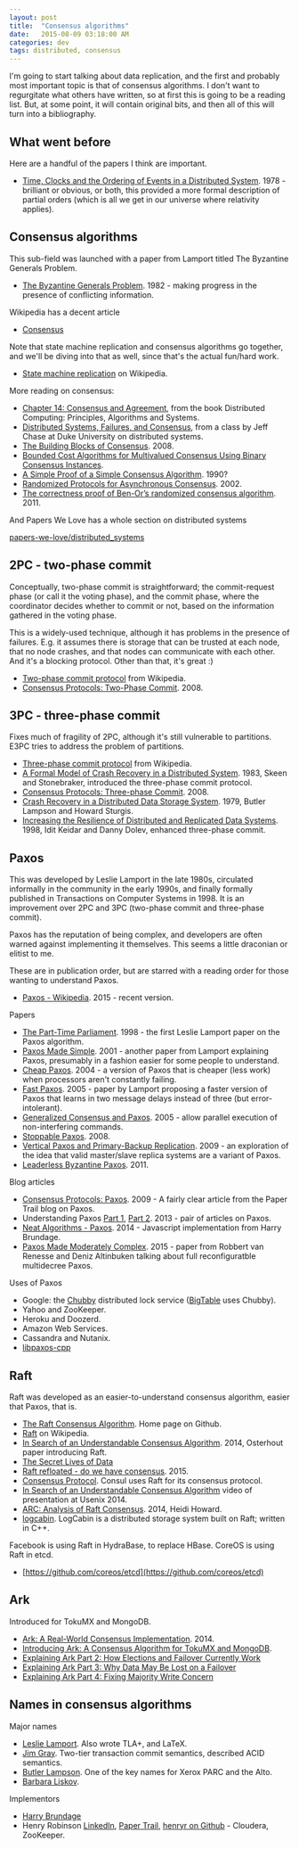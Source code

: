 ```yaml
---
layout: post
title:  "Consensus algorithms"
date:   2015-08-09 03:18:00 AM
categories: dev
tags: distributed, consensus
---
```


I'm going to start talking about data replication, and the first and probably most
important topic is that of consensus algorithms. I don't want to regurgitate what
others have written, so at first this is going to be a reading list. But, at some
point, it will contain original bits, and then all of this will turn into a bibliography.

## What went before

Here are a handful of the papers I think are important.

* [Time, Clocks and the Ordering of Events in a Distributed System](http://research.microsoft.com/en-us/um/people/lamport/pubs/time-clocks.pdf). 1978 - brilliant or obvious, or both, this provided a more formal description of partial orders (which is all we get in our universe where relativity applies).

## Consensus algorithms

This sub-field was launched with a paper from Lamport titled The Byzantine Generals Problem.

* [The Byzantine Generals Problem](http://research.microsoft.com/en-us/um/people/lamport/pubs/byz.pdf). 1982 - making progress in the presence of conflicting information.

Wikipedia has a decent article

* [Consensus](https://en.wikipedia.org/wiki/Consensus_(computer_science))

Note that state machine replication and consensus algorithms go together, and we'll be diving
into that as well, since that's the actual fun/hard work.

* [State machine replication](https://en.wikipedia.org/wiki/State_machine_replication) on Wikipedia.

More reading on consensus:

* [Chapter 14: Consensus and Agreement](http://www.cs.uic.edu/~ajayk/Chapter14.pdf), from the book Distributed Computing: Principles, Algorithms and Systems.
* [Distributed Systems, Failures, and Consensus](https://www.cs.duke.edu/courses/fall07/cps212/consensus.pdf), from a class by Jeff Chase at Duke University on distributed systems.
* [The Building Blocks of Consensus](http://www.cs.cornell.edu/home/rvr/papers/icdcn08.pdf). 2008.
* [Bounded Cost Algorithms for Multivalued Consensus Using Binary Consensus Instances](http://research.microsoft.com/en-us/people/weic/ipl_bincons.pdf).
* [A Simple Proof of a Simple Consensus Algorithm](http://www.cs.utexas.edu/users/psp/consensus.pdf). 1990?
* [Randomized Protocols for Asynchronous Consensus](http://www.cs.yale.edu/homes/aspnes/papers/randomized-consensus-survey.pdf). 2002.
* [The correctness proof of Ben-Or’s randomized consensus algorithm](http://www.cs.toronto.edu/~samvas/teaching/2221/handouts/benor-paper.pdf). 2011.

And Papers We Love has a whole section on distributed systems

[papers-we-love/distributed_systems](https://github.com/papers-we-love/papers-we-love/tree/master/distributed_systems)

## 2PC - two-phase commit

Conceptually, two-phase commit is straightforward; the commit-request phase (or call it the voting
phase), and the commit phase, where the coordinator decides whether to commit or not, based on the
information gathered in the voting phase.

This is a widely-used technique, although it has problems in the presence of failures. E.g. it assumes
there is storage that can be trusted at each node, that no node crashes, and that nodes can communicate
with each other. And it's a blocking protocol. Other than that, it's great :)

* [Two-phase commit protocol](https://en.wikipedia.org/wiki/Two-phase_commit_protocol) from Wikipedia.
* [Consensus Protocols: Two-Phase Commit](http://the-paper-trail.org/blog/consensus-protocols-two-phase-commit/). 2008.

## 3PC - three-phase commit

Fixes much of fragility of 2PC, although it's still vulnerable to partitions. E3PC tries to address
the problem of partitions.

* [Three-phase commit protocol](https://en.wikipedia.org/wiki/Three-phase_commit_protocol) from Wikipedia.
* [A Formal Model of Crash Recovery in a Distributed System](https://www.cs.purdue.edu/homes/bb/cs542-11Spr/TSE83_SS.pdf). 1983, Skeen and Stonebraker, introduced the three-phase commit protocol.
* [Consensus Protocols: Three-phase Commit](http://the-paper-trail.org/blog/consensus-protocols-three-phase-commit/). 2008.
* [Crash Recovery in a Distributed Data Storage System](http://research.microsoft.com/en-us/um/people/blampson/21-crashrecovery/acrobat.pdf). 1979, Butler Lampson and Howard Sturgis.
* [Increasing the Resilience of Distributed and Replicated Data Systems](http://webee.technion.ac.il/~idish/Abstracts/jcss.html). 1998, Idit Keidar and Danny Dolev, enhanced three-phase commit.

## Paxos

This was developed by Leslie Lamport in the late 1980s, circulated informally in the
community in the early 1990s, and finally formally published in Transactions on
Computer Systems in 1998. It is an improvement over 2PC and 3PC (two-phase commit and
three-phase commit).

Paxos has the reputation of being complex, and developers are often warned against
implementing it themselves. This seems a little draconian or elitist to me.

These are in publication order, but are starred with a reading order for those wanting
to understand Paxos.

* [Paxos - Wikipedia](https://en.wikipedia.org/wiki/Paxos_(computer_science)). 2015 - recent version.

Papers

* [The Part-Time Parliament](http://research.microsoft.com/en-us/um/people/lamport/pubs/lamport-paxos.pdf). 1998 - the first Leslie Lamport paper on the Paxos algorithm.
* [Paxos Made Simple](http://research.microsoft.com/en-us/um/people/lamport/pubs/paxos-Simple.PDF). 2001 - another paper from Lamport explaining Paxos, presumably in a fashion easier for some people to understand.
* [Cheap Paxos](http://research.microsoft.com/pubs/64634/web-dsn-submission.pdf). 2004 - a version of Paxos that is cheaper (less work) when processors aren't constantly failing.
* [Fast Paxos](http://msr-waypoint.com/pubs/64624/tr-2005-112.pdf). 2005 - paper by Lamport proposing a faster version of Paxos that learns in two message delays instead of three (but error-intolerant).
* [Generalized Consensus and Paxos](http://research.microsoft.com/pubs/64631/tr-2005-33.pdf). 2005 - allow parallel execution of non-interfering commands.
* [Stoppable Paxos](http://research.microsoft.com/en-us/um/people/lamport/pubs/stoppable.pdf). 2008.
* [Vertical Paxos and Primary-Backup Replication](http://research.microsoft.com/en-us/um/people/lamport/pubs/vertical-paxos.pdf). 2009 - an exploration of the idea that valid master/slave replica systems are a variant of Paxos.
* [Leaderless Byzantine Paxos](http://research.microsoft.com/en-us/um/people/lamport/pubs/disc-leaderless-web.pdf). 2011.

Blog articles

* [Consensus Protocols: Paxos](http://the-paper-trail.org/blog/consensus-protocols-paxos/). 2009 - A fairly clear article from the Paper Trail blog on Paxos.
* Understanding Paxos [Part 1](https://distributedthoughts.wordpress.com/2013/09/22/understanding-paxos-part-1/), [Part 2](https://distributedthoughts.wordpress.com/2013/09/30/understanding-paxos-part-2/). 2013 - pair of articles on Paxos.
* [Neat Algorithms - Paxos](http://harry.me/blog/2014/12/27/neat-algorithms-paxos/). 2014 - Javascript implementation from Harry Brundage.
* [Paxos Made Moderately Complex](http://www.cs.cornell.edu/courses/cs7412/2011sp/paxos.pdf). 2015 - paper from Robbert van Renesse and Deniz Altinbuken talking about full reconfiguratble multidecree Paxos.

Uses of Paxos

* Google: the [Chubby](http://static.googleusercontent.com/media/research.google.com/en//archive/chubby-osdi06.pdf) distributed lock service ([BigTable](http://static.googleusercontent.com/media/research.google.com/en//archive/bigtable-osdi06.pdf) uses Chubby).
* Yahoo and ZooKeeper.
* Heroku and Doozerd.
* Amazon Web Services.
* Cassandra and Nutanix.
* [libpaxos-cpp](http://www.leonmergen.com/libpaxos-cpp/)

## Raft

Raft was developed as an easier-to-understand consensus algorithm, easier that Paxos, that is.

* [The Raft Consensus Algorithm](https://raftconsensus.github.io/). Home page on Github.
* [Raft](https://en.wikipedia.org/wiki/Raft_(computer_science)) on Wikipedia.
* [In Search of an Understandable Consensus Algorithm](/assets/raft.pdf). 2014, Osterhout paper introducing Raft.
* [The Secret Lives of Data](http://thesecretlivesofdata.com/raft/)
* [Raft refloated - do we have consensus](http://www.cl.cam.ac.uk/~ms705/pub/papers/2015-osr-raft.pdf). 2015.
* [Consensus Protocol](https://www.consul.io/docs/internals/consensus.html). Consul uses Raft for
its consensus protocol.
* [In Search of an Understandable Consensus Algorithm](https://www.usenix.org/conference/atc14/technical-sessions/presentation/ongaro) video of presentation at Usenix 2014.
* [ARC: Analysis of Raft Consensus](http://www.cl.cam.ac.uk/techreports/UCAM-CL-TR-857.pdf). 2014, Heidi Howard.
* [logcabin](https://github.com/logcabin/logcabin/). LogCabin is a distributed storage system built on Raft; written in C++.

Facebook is using Raft in HydraBase, to replace HBase. CoreOS is using Raft in etcd.

* [https://github.com/coreos/etcd](https://github.com/coreos/etcd)

## Ark

Introduced for TokuMX and MongoDB.

* [Ark: A Real-World Consensus Implementation](http://arxiv.org/pdf/1407.4765v1.pdf). 2014.
* [Introducing Ark: A Consensus Algorithm for TokuMX and MongoDB](https://www.percona.com/blog/2014/07/18/introducing-ark-a-consensus-algorithm-for-tokumx-and-mongodb/).
* [Explaining Ark Part 2: How Elections and Failover Currently Work](https://www.percona.com/blog/2014/07/25/explaining-ark-part-2-how-elections-and-failover-currently-work/)
* [Explaining Ark Part 3: Why Data May Be Lost on a Failover](https://www.percona.com/blog/2014/07/30/explaining-ark-part-3-why-data-may-be-lost-on-a-failover/)
* [Explaining Ark Part 4: Fixing Majority Write Concern](https://www.percona.com/blog/2014/08/07/explaining-ark-part-4-fixing-majority-write-concern/)

## Names in consensus algorithms

Major names

* [Leslie Lamport](http://www.lamport.org/). Also wrote TLA+, and LaTeX.
* [Jim Gray](http://research.microsoft.com/en-us/um/people/gray/). Two-tier transaction commit semantics, described ACID semantics.
* [Butler Lampson](http://research.microsoft.com/en-us/um/people/blampson/). One of the key names for Xerox PARC and the Alto.
* [Barbara Liskov](http://www.pmg.csail.mit.edu/~liskov/).

Implementors

* [Harry Brundage](http://harry.me/)
* Henry Robinson [LinkedIn](https://www.linkedin.com/in/henrynrobinson), [Paper Trail](http://the-paper-trail.org/), [henryr on Github](https://github.com/henryr) - Cloudera, ZooKeeper.
